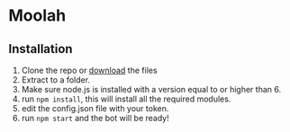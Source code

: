 # Moolah

## Installation
1. Clone the repo or [download](https://github.com/JujharSingh/Moolah/archive/master.zip) the files
2. Extract to a folder.
3. Make sure node.js is installed with a version equal to or higher than 6.
4. run `npm install`, this will install all the required modules.
5. edit the config.json file with your token.
6. run `npm start` and the bot will be ready! 
